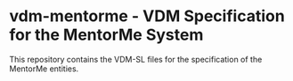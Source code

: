 # vdm-mentorme - VDM Specification for the MentorMe System

This repository contains the VDM-SL files for the specification of the MentorMe entities.

